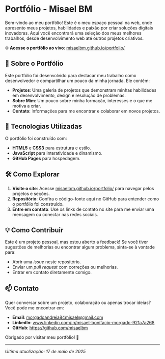 # Portfólio - Misael BM

Bem-vindo ao meu portfólio! Este é o meu espaço pessoal na web, onde apresento meus projetos, habilidades e paixão por criar soluções digitais inovadoras. Aqui você encontrará uma seleção dos meus melhores trabalhos, desde desenvolvimento web até outros projetos criativos.

🌐 **Acesse o portfólio ao vivo**: [misaelbm.github.io/portfolio/](https://misaelbm.github.io/portfolio/)

## 📖 Sobre o Portfólio
Este portfólio foi desenvolvido para destacar meu trabalho como desenvolvedor e compartilhar um pouco da minha jornada. Ele contém:
- **Projetos**: Uma galeria de projetos que demonstram minhas habilidades em desenvolvimento, design e resolução de problemas.
- **Sobre Mim**: Um pouco sobre minha formação, interesses e o que me motiva a criar.
- **Contato**: Informações para me encontrar e colaborar em novos projetos.

## 🚀 Tecnologias Utilizadas
O portfólio foi construído com:
- **HTML5** e **CSS3** para estrutura e estilo.
- **JavaScript** para interatividade e dinamismo.
- **GitHub Pages** para hospedagem.

## 🛠 Como Explorar
1. **Visite o site**: Acesse [misaelbm.github.io/portfolio/](https://misaelbm.github.io/portfolio/) para navegar pelos projetos e seções.
2. **Repositório**: Confira o código-fonte aqui no GitHub para entender como o portfólio foi construído.
3. **Entre em contato**: Use os links de contato no site para me enviar uma mensagem ou conectar nas redes sociais.

## 💡 Como Contribuir
Este é um projeto pessoal, mas estou aberto a feedback! Se você tiver sugestões de melhorias ou encontrar algum problema, sinta-se à vontade para:
- Abrir uma *issue* neste repositório.
- Enviar um *pull request* com correções ou melhorias.
- Entrar em contato diretamente comigo.

## 📫 Contato
Quer conversar sobre um projeto, colaboração ou apenas trocar ideias? Você pode me encontrar em:
- **Email**: morgadoandreia84misael@gmail.com
- **LinkedIn**: www.linkedin.com/in/misael-bonifacio-morgado-921a7a268
- **GitHub**: https://github.com/misaelbm

Obrigado por visitar meu portfólio! 🚀

---

*Última atualização: 17 de maio de 2025*
